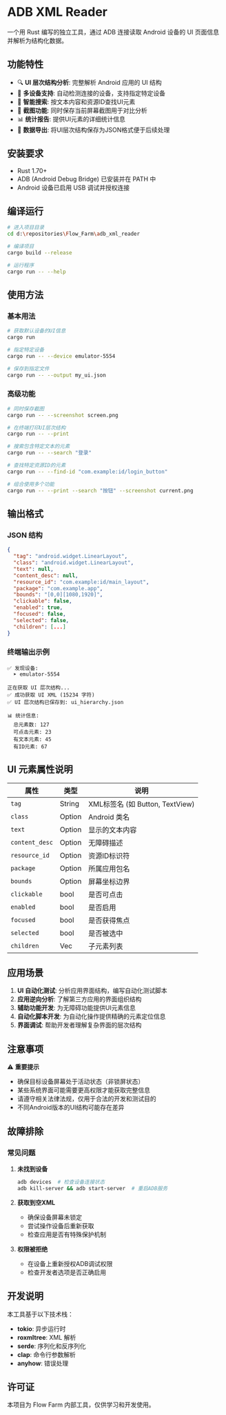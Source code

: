 # ADB XML Reader

一个用 Rust 编写的独立工具，通过 ADB 连接读取 Android 设备的 UI 页面信息并解析为结构化数据。

## 功能特性

- 🔍 **UI 层次结构分析**: 完整解析 Android 应用的 UI 结构
- 📱 **多设备支持**: 自动检测连接的设备，支持指定特定设备
- 🎯 **智能搜索**: 按文本内容和资源ID查找UI元素
- 📸 **截图功能**: 同时保存当前屏幕截图用于对比分析
- 📊 **统计报告**: 提供UI元素的详细统计信息
- 💾 **数据导出**: 将UI层次结构保存为JSON格式便于后续处理

## 安装要求

- Rust 1.70+
- ADB (Android Debug Bridge) 已安装并在 PATH 中
- Android 设备已启用 USB 调试并授权连接

## 编译运行

```bash
# 进入项目目录
cd d:\repositories\Flow_Farm\adb_xml_reader

# 编译项目
cargo build --release

# 运行程序
cargo run -- --help
```

## 使用方法

### 基本用法

```bash
# 获取默认设备的UI信息
cargo run

# 指定特定设备
cargo run -- --device emulator-5554

# 保存到指定文件
cargo run -- --output my_ui.json
```

### 高级功能

```bash
# 同时保存截图
cargo run -- --screenshot screen.png

# 在终端打印UI层次结构
cargo run -- --print

# 搜索包含特定文本的元素
cargo run -- --search "登录"

# 查找特定资源ID的元素
cargo run -- --find-id "com.example:id/login_button"

# 组合使用多个功能
cargo run -- --print --search "按钮" --screenshot current.png
```

## 输出格式

### JSON 结构
```json
{
  "tag": "android.widget.LinearLayout",
  "class": "android.widget.LinearLayout",
  "text": null,
  "content_desc": null,
  "resource_id": "com.example:id/main_layout",
  "package": "com.example.app",
  "bounds": "[0,0][1080,1920]",
  "clickable": false,
  "enabled": true,
  "focused": false,
  "selected": false,
  "children": [...]
}
```

### 终端输出示例
```
✅ 发现设备:
  ➤ emulator-5554

正在获取 UI 层次结构...
✅ 成功获取 UI XML (15234 字符)
✅ UI 层次结构已保存到: ui_hierarchy.json

📊 统计信息:
  总元素数: 127
  可点击元素: 23
  有文本元素: 45
  有ID元素: 67
```

## UI 元素属性说明

| 属性 | 类型 | 说明 |
|------|------|------|
| `tag` | String | XML标签名 (如 Button, TextView) |
| `class` | Option<String> | Android 类名 |
| `text` | Option<String> | 显示的文本内容 |
| `content_desc` | Option<String> | 无障碍描述 |
| `resource_id` | Option<String> | 资源ID标识符 |
| `package` | Option<String> | 所属应用包名 |
| `bounds` | Option<String> | 屏幕坐标边界 |
| `clickable` | bool | 是否可点击 |
| `enabled` | bool | 是否启用 |
| `focused` | bool | 是否获得焦点 |
| `selected` | bool | 是否被选中 |
| `children` | Vec<UIElement> | 子元素列表 |

## 应用场景

1. **UI 自动化测试**: 分析应用界面结构，编写自动化测试脚本
2. **应用逆向分析**: 了解第三方应用的界面组织结构
3. **辅助功能开发**: 为无障碍功能提供UI元素信息
4. **自动化脚本开发**: 为自动化操作提供精确的元素定位信息
5. **界面调试**: 帮助开发者理解复杂界面的层次结构

## 注意事项

⚠️ **重要提示**
- 确保目标设备屏幕处于活动状态（非锁屏状态）
- 某些系统界面可能需要更高权限才能获取完整信息
- 请遵守相关法律法规，仅用于合法的开发和测试目的
- 不同Android版本的UI结构可能存在差异

## 故障排除

### 常见问题

1. **未找到设备**
   ```bash
   adb devices  # 检查设备连接状态
   adb kill-server && adb start-server  # 重启ADB服务
   ```

2. **获取到空XML**
   - 确保设备屏幕未锁定
   - 尝试操作设备后重新获取
   - 检查应用是否有特殊保护机制

3. **权限被拒绝**
   - 在设备上重新授权ADB调试权限
   - 检查开发者选项是否正确启用

## 开发说明

本工具基于以下技术栈：
- **tokio**: 异步运行时
- **roxmltree**: XML 解析
- **serde**: 序列化和反序列化
- **clap**: 命令行参数解析
- **anyhow**: 错误处理

## 许可证

本项目为 Flow Farm 内部工具，仅供学习和开发使用。
